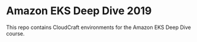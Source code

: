 # Amazon EKS Deep Dive 2019

This repo contains CloudCraft environments for the Amazon EKS Deep Dive course.
